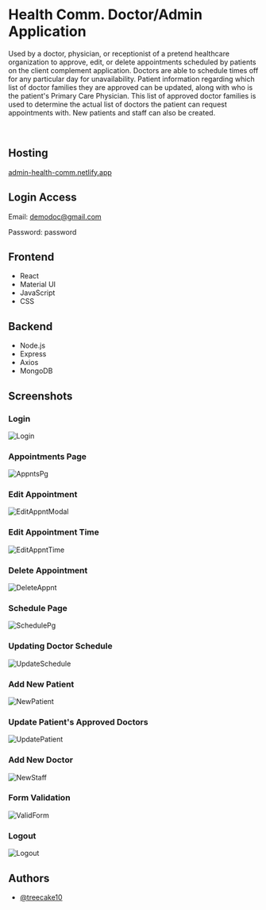 
# Health Comm. Doctor/Admin Application

Used by a doctor, physician, or receptionist of a pretend healthcare organization to approve, edit, or delete appointments scheduled by patients on the client complement application. 
Doctors are able to schedule times off for any particular day for unavailability. 
Patient information regarding which list of doctor families they are approved can be updated, along with who is the patient's Primary Care Physician.
This list of approved doctor families is used to determine the actual list of doctors the patient can request appointments with. 
New patients and staff can also be created.   

<br />

## Hosting

[admin-health-comm.netlify.app](https://admin-health-comm.netlify.app/)

## Login Access
Email: demodoc@gmail.com

Password: password


## Frontend
- React
- Material UI
- JavaScript
- CSS

## Backend
- Node.js
- Express
- Axios
- MongoDB


## Screenshots

### Login
![Login](https://github.com/treecake10/health_communications_frontend-admin/blob/main/screenshots/Screenshot%20(178).png?raw=true)

### Appointments Page
![AppntsPg](https://github.com/treecake10/health_communications_frontend-admin/blob/main/screenshots/Screenshot%20(158).png?raw=true)

### Edit Appointment
![EditAppntModal](https://github.com/treecake10/health_communications_frontend-admin/blob/main/screenshots/Screenshot%20(169).png?raw=true)

### Edit Appointment Time
![EditAppntTime](https://github.com/treecake10/health_communications_frontend-admin/blob/main/screenshots/Screenshot%20(171).png?raw=true)

### Delete Appointment
![DeleteAppnt](https://github.com/treecake10/health_communications_frontend-admin/blob/main/screenshots/Screenshot%20(161).png?raw=true)

### Schedule Page
![SchedulePg](https://github.com/treecake10/health_communications_frontend-admin/blob/main/screenshots/Screenshot(001).png?raw=true)

### Updating Doctor Schedule
![UpdateSchedule](https://github.com/treecake10/health_communications_frontend-admin/blob/main/screenshots/Screenshot%20(164).png?raw=true)

### Add New Patient
![NewPatient](https://github.com/treecake10/health_communications_frontend-admin/blob/main/screenshots/Screenshot%20(165).png?raw=true)

### Update Patient's Approved Doctors 
![UpdatePatient](https://github.com/treecake10/health_communications_frontend-admin/blob/main/screenshots/Screenshot%20(175).png?raw=true)

### Add New Doctor
![NewStaff](https://github.com/treecake10/health_communications_frontend-admin/blob/main/screenshots/Screenshot%20(167).png?raw=true)

### Form Validation
![ValidForm](https://github.com/treecake10/health_communications_frontend-admin/blob/main/screenshots/Screenshot%20(177).png?raw=true)

### Logout
![Logout](https://github.com/treecake10/health_communications_frontend-admin/blob/main/screenshots/Screenshot%20(172).png?raw=true)


## Authors

- [@treecake10](https://github.com/treecake10)

